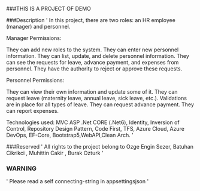 ###THIS IS A PROJECT OF DEMO 

###Description
'
In this project, there are two roles: an HR employee (manager) and personnel.

Manager Permissions:

They can add new roles to the system.
They can enter new personnel information.
They can list, update, and delete personnel information.
They can see the requests for leave, advance payment, and expenses from personnel.
They have the authority to reject or approve these requests.

Personnel Permissions:

They can view their own information and update some of it.
They can request leave (maternity leave, annual leave, sick leave, etc.).
Validations are in place for all types of leave. 
They can request advance payment.
They can report expenses.

Technologies used: MVC ASP .Net CORE (.Net6), Identity, Inversion of Control, Repository Design Pattern, Code First, TFS, Azure Cloud, Azure DevOps, EF-Core, Bootstrap5,WebAPI,Clean Arch.
'

###Reserved
'
All rights to the project belong to Ozge Engin Sezer, Batuhan Cikrikci , Muhittin Cakir , Burak Ozturk
'


### WARNING
'
Please read a self connecting-string in appsettingsjson
'

